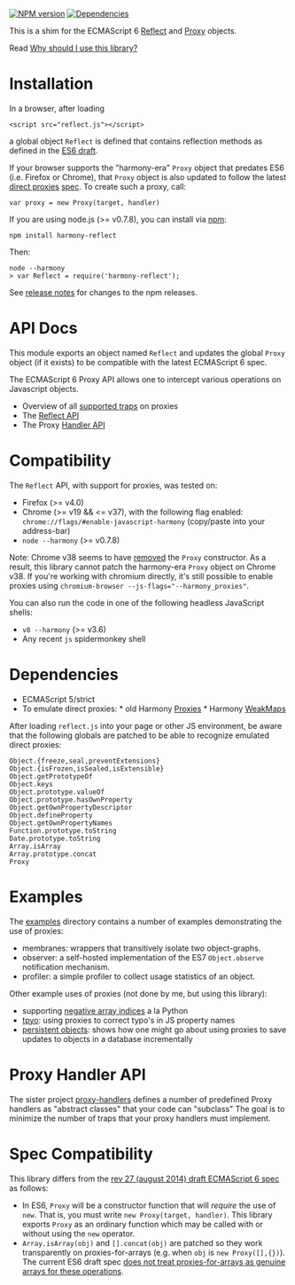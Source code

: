 [![NPM version](https://badge.fury.io/js/harmony-reflect.svg)](http://badge.fury.io/js/harmony-reflect) [![Dependencies](https://david-dm.org/tvcutsem/harmony-reflect.png)](https://david-dm.org/tvcutsem/harmony-reflect)

This is a shim for the ECMAScript 6 [Reflect](http://people.mozilla.org/~jorendorff/es6-draft.html#sec-reflect-object) and [Proxy](http://people.mozilla.org/~jorendorff/es6-draft.html#sec-proxy-objects) objects.

Read [Why should I use this library?](https://github.com/tvcutsem/harmony-reflect/wiki)

Installation
============

In a browser, after loading

    <script src="reflect.js"></script>

a global object `Reflect` is defined that contains reflection methods as defined in the [ES6 draft](http://people.mozilla.org/~jorendorff/es6-draft.html#sec-reflect-object).

If your browser supports the "harmony-era" `Proxy` object that predates ES6 (i.e. Firefox or Chrome), that `Proxy` object is also updated to follow the latest [direct proxies](http://wiki.ecmascript.org/doku.php?id=harmony:direct_proxies) [spec](http://people.mozilla.org/~jorendorff/es6-draft.html#sec-proxy-objects). To create such a proxy, call:

    var proxy = new Proxy(target, handler)

If you are using node.js (>= v0.7.8), you can install via [npm](http://npmjs.org):

    npm install harmony-reflect

Then:

    node --harmony
    > var Reflect = require('harmony-reflect');

See [release notes](https://github.com/tvcutsem/harmony-reflect/blob/master/RELNOTES.md) for changes to the npm releases.

API Docs
========

This module exports an object named `Reflect` and updates the global `Proxy` object (if it exists) to be compatible with the latest ECMAScript 6 spec.

The ECMAScript 6 Proxy API allows one to intercept various operations on Javascript objects.

  * Overview of all [supported traps](https://github.com/tvcutsem/harmony-reflect/tree/master/doc/traps.md) on proxies
  * The [Reflect API](https://github.com/tvcutsem/harmony-reflect/tree/master/doc/api.md) 
  * The Proxy [Handler API](https://github.com/tvcutsem/harmony-reflect/tree/master/doc/handler_api.md)
  
Compatibility
=============

The `Reflect` API, with support for proxies, was tested on:

  * Firefox (>= v4.0)
  * Chrome (>= v19 && <= v37), with the following flag enabled: `chrome://flags/#enable-javascript-harmony` (copy/paste into your address-bar)
  * `node --harmony` (>= v0.7.8)

Note: Chrome v38 seems to have [removed](https://code.google.com/p/v8/issues/detail?id=1543#c44)
the `Proxy` constructor. As a result, this library cannot patch the harmony-era `Proxy` object on
Chrome v38. If you're working with chromium directly, it's still possible to enable proxies using
`chromium-browser --js-flags="--harmony_proxies"`.

You can also run the code in one of the following headless JavaScript shells:

  * `v8 --harmony` (>= v3.6)
  * Any recent `js` spidermonkey shell

Dependencies
============

  *  ECMAScript 5/strict
  *  To emulate direct proxies:
    *  old Harmony [Proxies](http://wiki.ecmascript.org/doku.php?id=harmony:proxies)
    *  Harmony [WeakMaps](http://wiki.ecmascript.org/doku.php?id=harmony:weak_maps)

After loading `reflect.js` into your page or other JS environment, be aware that the following globals are patched to be able to recognize emulated direct proxies:

    Object.{freeze,seal,preventExtensions}
    Object.{isFrozen,isSealed,isExtensible}
    Object.getPrototypeOf
    Object.keys
    Object.prototype.valueOf
    Object.prototype.hasOwnProperty
    Object.getOwnPropertyDescriptor
    Object.defineProperty
    Object.getOwnPropertyNames
    Function.prototype.toString
    Date.prototype.toString
    Array.isArray
    Array.prototype.concat
    Proxy

Examples
========

The [examples](https://github.com/tvcutsem/harmony-reflect/tree/master/examples) directory contains a number of examples demonstrating the use of proxies:

  * membranes: wrappers that transitively isolate two object-graphs.
  * observer: a self-hosted implementation of the ES7 `Object.observe` notification mechanism.
  * profiler: a simple profiler to collect usage statistics of an object.

Other example uses of proxies (not done by me, but using this library):

  * supporting [negative array indices](https://github.com/sindresorhus/negative-array) a la Python
  * [tpyo](https://github.com/mathiasbynens/tpyo): using proxies to correct typo's in JS property names
  * [persistent objects](http://tagtree.tv/es6-proxies): shows how one might go about using proxies to save updates to objects in a database incrementally

Proxy Handler API
=================

The sister project [proxy-handlers](https://github.com/tvcutsem/proxy-handlers)
defines a number of predefined Proxy handlers as "abstract classes" that your 
code can "subclass" The goal is to minimize the number of traps that your proxy
handlers must implement.

Spec Compatibility
==================

This library differs from the [rev 27 (august 2014) draft ECMAScript 6 spec](http://wiki.ecmascript.org/doku.php?id=harmony:specification_drafts#august_24_2014_draft_rev_27) as follows:

  * In ES6, `Proxy` will be a constructor function that will _require_ the use
    of `new`. That is, you must write `new Proxy(target, handler)`. This library
    exports `Proxy` as an ordinary function which may be called with or without using the `new` operator.
  * `Array.isArray(obj)` and `[].concat(obj)` are patched so they work
    transparently on proxies-for-arrays (e.g. when `obj` is `new Proxy([],{})`).
    The current ES6 draft spec [does not treat proxies-for-arrays as genuine
    arrays for these operations](https://esdiscuss.org/topic/array-isarray-new-proxy-should-be-false-bug-1096753).